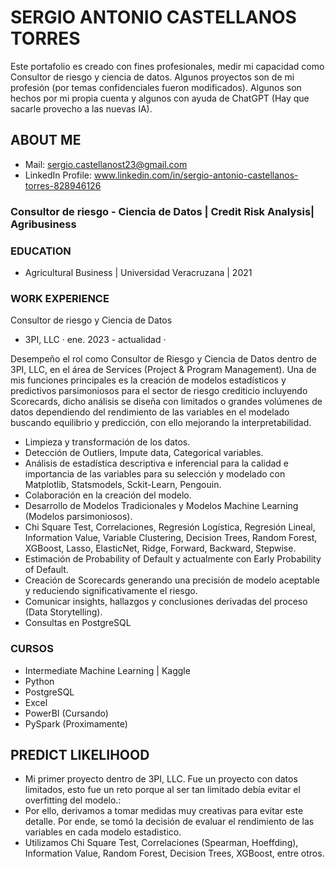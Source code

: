 # SERGIO ANTONIO CASTELLANOS TORRES

Este portafolio es creado con fines profesionales, medir mi capacidad como Consultor de riesgo y ciencia de datos. Algunos proyectos son de mi profesión (por temas confidenciales fueron modificados).
Algunos son hechos por mi propia cuenta y algunos con ayuda de ChatGPT (Hay que sacarle provecho a las nuevas IA).

## ABOUT ME
- Mail: sergio.castellanost23@gmail.com
- LinkedIn Profile: www.linkedin.com/in/sergio-antonio-castellanos-torres-828946126

### Consultor de riesgo - Ciencia de Datos | Credit Risk Analysis| Agribusiness

### EDUCATION
- Agricultural Business | Universidad Veracruzana | 2021

### WORK EXPERIENCE 
 
Consultor de riesgo y Ciencia de Datos 
- 3PI, LLC · ene. 2023 - actualidad ·

Desempeño el rol como Consultor de Riesgo y Ciencia de Datos dentro de 3PI, LLC, en el área de Services (Project & Program Management). Una de mis funciones principales es la creación de modelos estadísticos y predictivos parsimoniosos para el sector de riesgo crediticio incluyendo Scorecards, dicho análisis se diseña con limitados o grandes volúmenes de datos dependiendo del rendimiento de las variables en el modelado buscando equilibrio y predicción, con ello mejorando la interpretabilidad.

- Limpieza y transformación de los datos.
- Detección de Outliers, Impute data, Categorical variables.
- Análisis de estadística descriptiva e inferencial para la calidad e importancia de las variables para su selección y modelado con Matplotlib, Statsmodels, Sckit-Learn, Pengouin. 
- Colaboración en la creación del modelo.
- Desarrollo de Modelos Tradicionales y Modelos Machine Learning (Modelos parsimoniosos).
- Chi Square Test, Correlaciones, Regresión Logística, Regresión Lineal, Information Value, Variable Clustering, Decision Trees, Random Forest, XGBoost, Lasso, ElasticNet, Ridge, Forward, Backward, Stepwise.
- Estimación de Probability of Default y actualmente con Early Probability of Default. 
- Creación de Scorecards generando una precisión de modelo aceptable y reduciendo significativamente el riesgo.
- Comunicar insights, hallazgos y conclusiones derivadas del proceso (Data Storytelling).
- Consultas en PostgreSQL

### CURSOS
- Intermediate Machine Learning | Kaggle
- Python
- PostgreSQL
- Excel
- PowerBI (Cursando)
- PySpark (Proximamente)


## PREDICT LIKELIHOOD

- Mi primer proyecto dentro de 3PI, LLC. Fue un proyecto con datos limitados, esto fue un reto porque al ser tan limitado debía evitar el overfitting del modelo.:
- Por ello, derivamos a tomar medidas muy creativas para evitar este detalle. Por ende, se tomó la decisión de evaluar el rendimiento de las variables en cada modelo estadistico.
- Utilizamos Chi Square Test, Correlaciones (Spearman, Hoeffding), Information Value, Random Forest, Decision Trees, XGBoost, entre otros.
